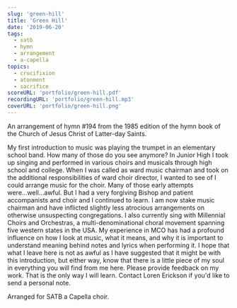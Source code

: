```yaml
---
slug: 'green-hill'
title: 'Green Hill'
date: '2019-06-20'
tags:
  - satb
  - hymn
  - arrangement
  - a-capella
topics:
  - crucifixion
  - atonment
  - sacrifice
scoreURL: 'portfolio/green-hill.pdf'
recordingURL: 'portfolio/green-hill.mp3'
coverURL: 'portfolio/green-hill.png'
---
```


An arrangement of hymn #194 from the 1985 edition of the hymn book of the Church of Jesus Christ of Latter-day Saints.

My first introduction to music was playing the trumpet in an elementary school band. How many of those do you see anymore? In Junior High I took up singing and performed in various choirs and musicals through high school and college. When I was called as ward music chairman and took on the additional responsibilities of ward choir director, I wanted to see of I could arrange music for the choir. Many of those early attempts were...well...awful. But I had a very forgiving Bishop and patient accompanists and choir and I continued to learn. I am now stake music chairman and have inflicted slightly less atrocious arrangements on otherwise unsuspecting congregations. I also currently sing with Millennial Choirs and Orchestras, a multi-denominational choral movement spanning five western states in the USA. My experience in MCO has had a profound influence on how I look at music, what it means, and why it is important to understand meaning behind notes and lyrics when performing it. I hope that what I leave here is not as awful as I have suggested that it might be with this introduction, but either way, know that there is a little piece of my soul in everything you will find from me here. Please provide feedback on my work. That is the only way I will learn.
Contact Loren Erickson if you'd like to send a personal note.

Arranged for SATB a Capella choir.
